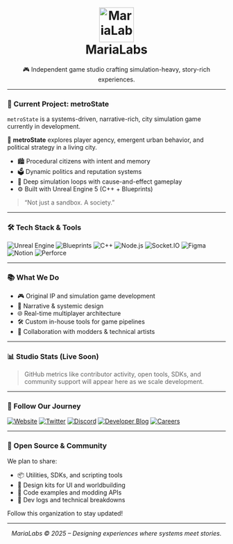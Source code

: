 <!-- .github/README.md -->

<h1 align="center">
  <img src="https://your-cdn.com/logo.svg" alt="MariaLabs" height="80" /><br/>
  <strong>MariaLabs</strong>
</h1>
<p align="center">
  🎮 Independent game studio crafting simulation-heavy, story-rich experiences.
</p>

---

### 🚧 Current Project: <strong>metroState</strong>

`metroState` is a systems-driven, narrative-rich, city simulation game currently in development.

🧠 **metroState** explores player agency, emergent urban behavior, and political strategy in a living city.

- 🏙️ Procedural citizens with intent and memory
- 🗳️ Dynamic politics and reputation systems
- 🧩 Deep simulation loops with cause-and-effect gameplay
- ⚙️ Built with Unreal Engine 5 (C++ + Blueprints)

> “Not just a sandbox. A society.”

---

### 🛠 Tech Stack & Tools

![Unreal Engine](https://img.shields.io/badge/-Unreal%20Engine-313131?logo=unrealengine&logoColor=white)
![Blueprints](https://img.shields.io/badge/-Blueprints-00599C?logo=unrealengine&logoColor=white)
![C++](https://img.shields.io/badge/-C++-00599C?logo=c%2B%2B&logoColor=white)
![Node.js](https://img.shields.io/badge/-Node.js-339933?logo=node.js&logoColor=white)
![Socket.IO](https://img.shields.io/badge/-Socket.IO-010101?logo=socket.io&logoColor=white)
![Figma](https://img.shields.io/badge/-Figma-F24E1E?logo=figma&logoColor=white)
![Notion](https://img.shields.io/badge/-Notion-000000?logo=notion&logoColor=white)
![Perforce](https://img.shields.io/badge/-Perforce-404040?logo=perforce&logoColor=white)

---

### 📚 What We Do

- 🎮 Original IP and simulation game development
- 🧠 Narrative & systemic design
- 🌐 Real-time multiplayer architecture
- 🛠 Custom in-house tools for game pipelines
- 🤝 Collaboration with modders & technical artists

---

### 📊 Studio Stats (Live Soon)

> GitHub metrics like contributor activity, open tools, SDKs, and community support will appear here as we scale development.

---

### 📣 Follow Our Journey

[![Website](https://img.shields.io/badge/-Website-000?style=flat&logo=vercel&logoColor=white)](https://marialabs.org)
[![Twitter](https://img.shields.io/badge/-@MariaLabsGame-1DA1F2?logo=twitter&logoColor=white)](https://twitter.com/marialabshq)
[![Discord](https://img.shields.io/badge/-Join%20us%20on%20Discord-5865F2?logo=discord&logoColor=white)](https://discord.gg/metro-state)
[![Developer Blog](https://img.shields.io/badge/-Dev%20Blog-000000?logo=hashnode&logoColor=white)](https://marialabs.org/blog)
[![Careers](https://img.shields.io/badge/-We're%20Hiring-FBBD08?logo=briefcase&logoColor=black)](https://marialabs.org/careers)

---

### 🧩 Open Source & Community

We plan to share:
- 📦 Utilities, SDKs, and scripting tools
- 🎨 Design kits for UI and worldbuilding
- 🔧 Code examples and modding APIs
- 📘 Dev logs and technical breakdowns

Follow this organization to stay updated!

---

<p align="center">
  <em>MariaLabs © 2025 – Designing experiences where systems meet stories.</em>
</p>
